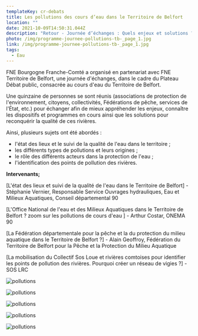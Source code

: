 ```yaml
---
templateKey: cr-debats
title: Les pollutions des cours d’eau dans le Territoire de Belfort
location: ""
date: 2021-10-09T14:50:31.044Z
description: "Retour - Journée d’échanges : Quels enjeux et solutions ?"
photo: /img/programme-journee-pollutions-tb-_page_1.jpg
link: /img/programme-journee-pollutions-tb-_page_1.jpg
tags:
  - Eau
---
```

FNE Bourgogne Franche-Comté a organisé en partenariat avec FNE Territoire de Belfort, une journée d'échanges, dans le cadre du Plateau Débat public, consacrée au cours d'eau du Territoire de Belfort.

Une quinzaine de personnes se sont réunis (associations de protection de l'environnement, citoyens, collectivités, Fédérations de pêche, services de l'État, etc.) pour échanger afin de mieux appréhender les enjeux, connaître les dispositifs et programmes en cours ainsi que les solutions pour reconquérir la qualité de ces rivières.

Ainsi, plusieurs sujets ont été abordés :

* l'état des lieux et le suivi de la qualité de l'eau dans le territoire ;
* les différents types de pollutions et leurs origines ;
* le rôle des différents acteurs dans la protection de l'eau ;
* l'identification des points de pollution des rivières.

**Intervenants;**

\[L'état des lieux et suivi de la qualité de l'eau dans le Territoire de Belfort] - Stéphanie Vernier, Responsable Service Ouvrages hydrauliques, Eau et Milieux Aquatiques, Conseil départemental 90

\[L'Office National de l'eau et des Milieux Aquatiques dans le Territoire de Belfort ? zoom sur les pollutions de cours d'eau ] - Arthur Costar, ONEMA 90

\[La Fédération départementale pour la pêche et la du protection du milieu aquatique dans le Territoire de Belfort ?] - Alain Geoffroy, Fédération du Territoire de Belfort pour la Pêche et la Protection du Milieu Aquatique

\[La mobilisation du Collectif Sos Loue et rivières comtoises pour identifier les points de pollution des rivières. Pourquoi créer un réseau de vigies ?] - SOS LRC

![pollutions](/img/2016-12-09-094910-1024x768.jpg?nf_resize=fit&w=400#img-center "pollutions")

![pollutions](/img/2016-12-09-155306-1024x768.jpg?nf_resize=fit&w=400#img-center "pollutions")

![pollutions](/img/2016-12-09-155323-1024x768.jpg?nf_resize=fit&w=400#img-center "pollutions")

![pollutions](/img/2016-12-09-161434-1024x768.jpg?nf_resize=fit&w=400#img-center "pollutions")

![pollutions](/img/2016-12-09-161913-1024x768.jpg?nf_resize=fit&w=400#img-center "pollutions")